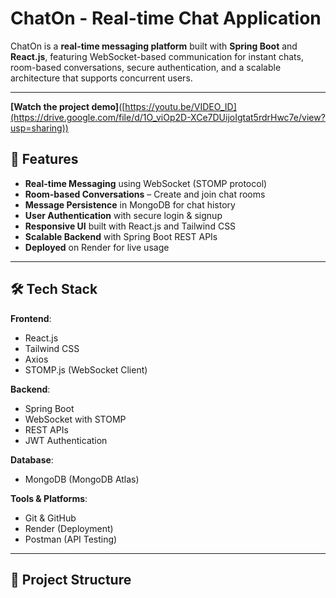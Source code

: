 # ChatOn - Real-time Chat Application

ChatOn is a **real-time messaging platform** built with **Spring Boot** and **React.js**, featuring WebSocket-based communication for instant chats, room-based conversations, secure authentication, and a scalable architecture that supports concurrent users.

---
**[Watch the project demo]**([https://youtu.be/VIDEO_ID](https://drive.google.com/file/d/1O_viOp2D-XCe7DUijoIgtat5rdrHwc7e/view?usp=sharing))

## 🚀 Features

- **Real-time Messaging** using WebSocket (STOMP protocol)
- **Room-based Conversations** – Create and join chat rooms
- **Message Persistence** in MongoDB for chat history
- **User Authentication** with secure login & signup
- **Responsive UI** built with React.js and Tailwind CSS
- **Scalable Backend** with Spring Boot REST APIs
- **Deployed** on Render for live usage
---

## 🛠️ Tech Stack

**Frontend**:
- React.js
- Tailwind CSS
- Axios
- STOMP.js (WebSocket Client)

**Backend**:
- Spring Boot
- WebSocket with STOMP
- REST APIs
- JWT Authentication

**Database**:
- MongoDB (MongoDB Atlas)

**Tools & Platforms**:
- Git & GitHub
- Render (Deployment)
- Postman (API Testing)

---

## 📂 Project Structure


